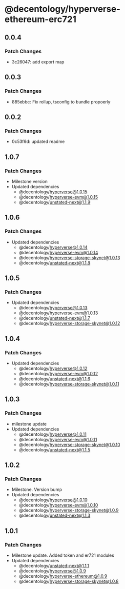 # @decentology/hyperverse-ethereum-erc721

## 0.0.4

### Patch Changes

- 3c26047: add export map

## 0.0.3

### Patch Changes

- 885ebbc: Fix rollup, tsconfig to bundle propoerly

## 0.0.2

### Patch Changes

- 0c53f6d: updated readme

## 1.0.7

### Patch Changes

- Milestone version
- Updated dependencies
  - @decentology/hyperverse@1.0.15
  - @decentology/hyperverse-evm@1.0.15
  - @decentology/unstated-next@1.1.9

## 1.0.6

### Patch Changes

- Updated dependencies
  - @decentology/hyperverse@1.0.14
  - @decentology/hyperverse-evm@1.0.14
  - @decentology/hyperverse-storage-skynet@1.0.13
  - @decentology/unstated-next@1.1.8

## 1.0.5

### Patch Changes

- Updated dependencies
  - @decentology/hyperverse@1.0.13
  - @decentology/hyperverse-evm@1.0.13
  - @decentology/unstated-next@1.1.7
  - @decentology/hyperverse-storage-skynet@1.0.12

## 1.0.4

### Patch Changes

- Updated dependencies
  - @decentology/hyperverse@1.0.12
  - @decentology/hyperverse-evm@1.0.12
  - @decentology/unstated-next@1.1.6
  - @decentology/hyperverse-storage-skynet@1.0.11

## 1.0.3

### Patch Changes

- milestone update
- Updated dependencies
  - @decentology/hyperverse@1.0.11
  - @decentology/hyperverse-evm@1.0.11
  - @decentology/hyperverse-storage-skynet@1.0.10
  - @decentology/unstated-next@1.1.5

## 1.0.2

### Patch Changes

- Milestone. Version bump
- Updated dependencies
  - @decentology/hyperverse@1.0.10
  - @decentology/hyperverse-evm@1.0.10
  - @decentology/hyperverse-storage-skynet@1.0.9
  - @decentology/unstated-next@1.1.3

## 1.0.1

### Patch Changes

- Milestone update. Added token and er721 modules
- Updated dependencies
  - @decentology/unstated-next@1.1.1
  - @decentology/hyperverse@1.0.9
  - @decentology/hyperverse-ethereum@1.0.9
  - @decentology/hyperverse-storage-skynet@1.0.8
